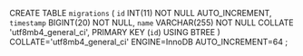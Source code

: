 CREATE TABLE `migrations` (
	`id` INT(11) NOT NULL AUTO_INCREMENT,
	`timestamp` BIGINT(20) NOT NULL,
	`name` VARCHAR(255) NOT NULL COLLATE 'utf8mb4_general_ci',
	PRIMARY KEY (`id`) USING BTREE
)
COLLATE='utf8mb4_general_ci'
ENGINE=InnoDB
AUTO_INCREMENT=64
;

